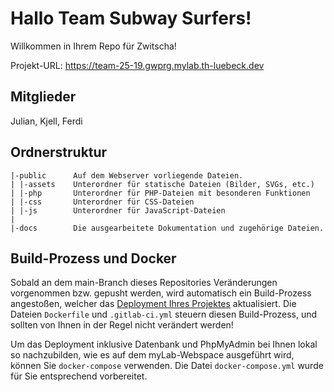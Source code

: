 # Hallo Team Subway Surfers!

Willkommen in Ihrem Repo für Zwitscha!

Projekt-URL: https://team-25-19.gwprg.mylab.th-luebeck.dev


## Mitglieder
Julian, Kjell, Ferdi

## Ordnerstruktur

    |-public      Auf dem Webserver vorliegende Dateien.
    | |-assets    Unterordner für statische Dateien (Bilder, SVGs, etc.)
    | |-php       Unterordner für PHP-Dateien mit besonderen Funktionen
    | |-css       Unterordner für CSS-Dateien
    | |-js        Unterordner für JavaScript-Dateien
    |
    |-docs        Die ausgearbeitete Dokumentation und zugehörige Dateien.

## Build-Prozess und Docker

Sobald an dem main-Branch dieses Repositories Veränderungen vorgenommen bzw. gepusht werden, wird automatisch ein Build-Prozess angestoßen, welcher das [Deployment Ihres Projektes](https://PROJECTURLTOREPLACE.th-luebeck.dev) aktualisiert. Die Dateien `Dockerfile` und `.gitlab-ci.yml` steuern diesen Build-Prozess, und sollten von Ihnen in der Regel nicht verändert werden!

Um das Deployment inklusive Datenbank und PhpMyAdmin bei Ihnen lokal so nachzubilden, wie es auf dem myLab-Webspace ausgeführt wird, können Sie `docker-compose` verwenden. Die Datei `docker-compose.yml` wurde für Sie entsprechend vorbereitet.
